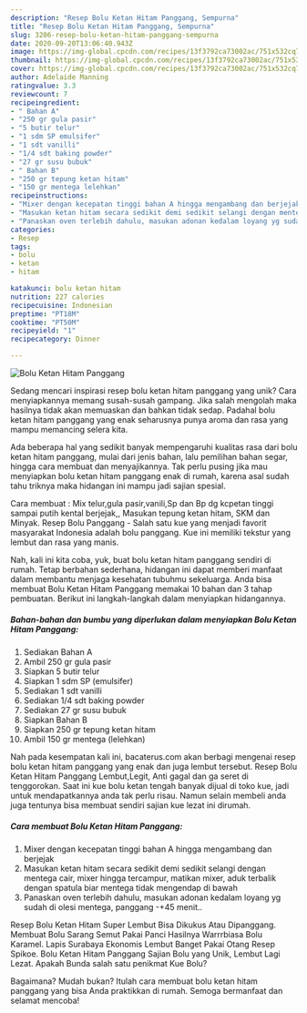 ```yaml
---
description: "Resep Bolu Ketan Hitam Panggang, Sempurna"
title: "Resep Bolu Ketan Hitam Panggang, Sempurna"
slug: 3206-resep-bolu-ketan-hitam-panggang-sempurna
date: 2020-09-20T13:06:40.943Z
image: https://img-global.cpcdn.com/recipes/13f3792ca73002ac/751x532cq70/bolu-ketan-hitam-panggang-foto-resep-utama.jpg
thumbnail: https://img-global.cpcdn.com/recipes/13f3792ca73002ac/751x532cq70/bolu-ketan-hitam-panggang-foto-resep-utama.jpg
cover: https://img-global.cpcdn.com/recipes/13f3792ca73002ac/751x532cq70/bolu-ketan-hitam-panggang-foto-resep-utama.jpg
author: Adelaide Manning
ratingvalue: 3.3
reviewcount: 7
recipeingredient:
- " Bahan A"
- "250 gr gula pasir"
- "5 butir telur"
- "1 sdm SP emulsifer"
- "1 sdt vanilli"
- "1/4 sdt baking powder"
- "27 gr susu bubuk"
- " Bahan B"
- "250 gr tepung ketan hitam"
- "150 gr mentega lelehkan"
recipeinstructions:
- "Mixer dengan kecepatan tinggi bahan A hingga mengambang dan berjejak"
- "Masukan ketan hitam secara sedikit demi sedikit selangi dengan mentega cair, mixer hingga tercampur, matikan mixer, aduk terbalik dengan spatula biar mentega tidak mengendap di bawah"
- "Panaskan oven terlebih dahulu, masukan adonan kedalam loyang yg sudah di olesi mentega, panggang -+45 menit.."
categories:
- Resep
tags:
- bolu
- ketan
- hitam

katakunci: bolu ketan hitam 
nutrition: 227 calories
recipecuisine: Indonesian
preptime: "PT18M"
cooktime: "PT50M"
recipeyield: "1"
recipecategory: Dinner

---
```



![Bolu Ketan Hitam Panggang](https://img-global.cpcdn.com/recipes/13f3792ca73002ac/751x532cq70/bolu-ketan-hitam-panggang-foto-resep-utama.jpg)

Sedang mencari inspirasi resep bolu ketan hitam panggang yang unik? Cara menyiapkannya memang susah-susah gampang. Jika salah mengolah maka hasilnya tidak akan memuaskan dan bahkan tidak sedap. Padahal bolu ketan hitam panggang yang enak seharusnya punya aroma dan rasa yang mampu memancing selera kita.

Ada beberapa hal yang sedikit banyak mempengaruhi kualitas rasa dari bolu ketan hitam panggang, mulai dari jenis bahan, lalu pemilihan bahan segar, hingga cara membuat dan menyajikannya. Tak perlu pusing jika mau menyiapkan bolu ketan hitam panggang enak di rumah, karena asal sudah tahu triknya maka hidangan ini mampu jadi sajian spesial.

Cara membuat : Mix telur,gula pasir,vanili,Sp dan Bp dg kcpetan tinggi sampai putih kental berjejak,, Masukan tepung ketan hitam, SKM dan Minyak. Resep Bolu Panggang - Salah satu kue yang menjadi favorit masyarakat Indonesia adalah bolu panggang. Kue ini memiliki tekstur yang lembut dan rasa yang manis.


Nah, kali ini kita coba, yuk, buat bolu ketan hitam panggang sendiri di rumah. Tetap berbahan sederhana, hidangan ini dapat memberi manfaat dalam membantu menjaga kesehatan tubuhmu sekeluarga. Anda bisa membuat Bolu Ketan Hitam Panggang memakai 10 bahan dan 3 tahap pembuatan. Berikut ini langkah-langkah dalam menyiapkan hidangannya.

<!--inarticleads1-->

##### Bahan-bahan dan bumbu yang diperlukan dalam menyiapkan Bolu Ketan Hitam Panggang:

1. Sediakan  Bahan A
1. Ambil 250 gr gula pasir
1. Siapkan 5 butir telur
1. Siapkan 1 sdm SP (emulsifer)
1. Sediakan 1 sdt vanilli
1. Sediakan 1/4 sdt baking powder
1. Sediakan 27 gr susu bubuk
1. Siapkan  Bahan B
1. Siapkan 250 gr tepung ketan hitam
1. Ambil 150 gr mentega (lelehkan)


Nah pada kesempatan kali ini, bacaterus.com akan berbagi mengenai resep bolu ketan hitam panggang yang enak dan juga lembut tersebut. Resep Bolu Ketan Hitam Panggang Lembut,Legit, Anti gagal dan ga seret di tenggorokan. Saat ini kue bolu ketan tengah banyak dijual di toko kue, jadi untuk mendapatkannya anda tak perlu risau. Namun selain membeli anda juga tentunya bisa membuat sendiri sajian kue lezat ini dirumah. 

<!--inarticleads2-->

##### Cara membuat Bolu Ketan Hitam Panggang:

1. Mixer dengan kecepatan tinggi bahan A hingga mengambang dan berjejak
1. Masukan ketan hitam secara sedikit demi sedikit selangi dengan mentega cair, mixer hingga tercampur, matikan mixer, aduk terbalik dengan spatula biar mentega tidak mengendap di bawah
1. Panaskan oven terlebih dahulu, masukan adonan kedalam loyang yg sudah di olesi mentega, panggang -+45 menit..


Resep Bolu Ketan Hitam Super Lembut Bisa Dikukus Atau Dipanggang. Membuat Bolu Sarang Semut Pakai Panci Hasilnya Warrrbiasa Bolu Karamel. Lapis Surabaya Ekonomis Lembut Banget Pakai Otang Resep Spikoe. Bolu Ketan Hitam Panggang Sajian Bolu yang Unik, Lembut Lagi Lezat. Apakah Bunda salah satu penikmat Kue Bolu? 

Bagaimana? Mudah bukan? Itulah cara membuat bolu ketan hitam panggang yang bisa Anda praktikkan di rumah. Semoga bermanfaat dan selamat mencoba!
